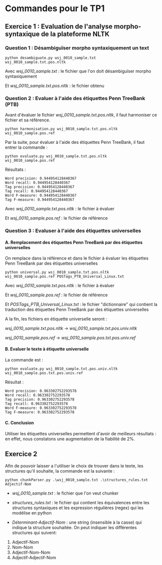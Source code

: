 # Commandes pour le TP1

## Exercice 1 : Evaluation de l'analyse morpho-syntaxique de la plateforme NLTK

### Question 1 : Désambiguïser morpho syntaxiquement un text
```
python desambiguate.py wsj_0010_sample.txt wsj_0010_sample.txt.pos.nltk
```
Avec  *wsj_0010_sample.txt*          : le fichier que l'on doit désambiguïser morpho syntaxiquement

Et    *wsj_0010_sample.txt.pos.nltk* : le fichier obtenu

### Question 2 : Evaluer à l'aide des étiquettes Penn TreeBank (PTB)
Avant d'évaluer le fichier *wsj_0010_sample.txt.pos.nltk*, il faut harmoniser ce fichier et sa référence.
```
python harmonisation.py wsj_0010_sample.txt.pos.nltk wsj_0010_sample.pos.ref
```

Par la suite, pour évaluer à l'aide des étiquettes Penn TreeBank, il faut entrer la commande :
```
python evaluate.py wsj_0010_sample.txt.pos.nltk wsj_0010_sample.pos.ref 
```

Résultats :
```
Word precision: 0.944954128440367
Word recall: 0.944954128440367
Tag precision: 0.944954128440367
Tag recall: 0.944954128440367
Word F-measure: 0.944954128440367
Tag F-measure: 0.944954128440367
```

Avec *wsj_0010_sample.txt.pos.nltk* : le fichier à évaluer

Et   *wsj_0010_sample.pos.ref*      : le fichier de référence


### Question 3 : Evaluser à l'aide des étiquettes universelles

#### A. Remplacement des étiquettes Penn TreeBank par des étiquettes universelles

On remplace dans la référence et dans le fichier à évaluer les étiquettes Penn TreeBank par des étiquettes universelles
```
python universal.py wsj_0010_sample.txt.pos.nltk wsj_0010_sample.pos.ref POSTags_PTB_Universal_Linux.txt 
```
Avec *wsj_0010_sample.txt.pos.nltk*     : le fichier à évaluer

Et   *wsj_0010_sample.pos.ref*          : le fichier de référence

Et   *POSTags_PTB_Universal_Linux.txt*  : le fichier "dictionnaire" qui contient la traduction des étiquettes Penn TreeBank par des étiquettes universelles

A la fin, les fichiers en étiquette universelle seront :

*wsj_0010_sample.txt.pos.nltk* -> *wsj_0010_sample.txt.pos.univ.nltk*

*wsj_0010_sample.pos.ref* -> *wsj_0010_sample.pos.txt.pos.univ.ref*

#### B. Evaluer le texte à étiquette universelle

La commande est :
```
python evaluate.py wsj_0010_sample.txt.pos.univ.nltk wsj_0010_sample.pos.txt.pos.univ.ref 
```

Résultat :
```
Word precision: 0.963302752293578
Word recall: 0.963302752293578
Tag precision: 0.963302752293578
Tag recall: 0.963302752293578
Word F-measure: 0.963302752293578
Tag F-measure: 0.963302752293578
```

#### C. Conclusion
Utiliser les étiquettes universelles permettent d'avoir de meilleurs résultats : en effet, nous constatons une augmentation de la fiabilité de 2%.


## Exercice 2
Afin de pouvoir laisser a l'utiliser le choix de trouver dans le texte, les structures qu'il souhaite, la commande est la suivante :  

```
python chunkParser.py .\wsj_0010_sample.txt .\structures_rules.txt Adjectif-Nom

```
- *wsj_0010_sample.txt* : le fichier que l'on veut chunker


- *structures_rules.txt* : le fichier qui contient les équivalences entre les structures syntaxiques et les expression régulières (regex) qui les modélise en python


- *Déterminant-Adjectif-Nom* : une string (insensible à la casse) qui indique la structure souhaitée. On peut indiquer les différentes structures qui suivent:
1. Adjectif-Nom 
2. Nom-Nom 
3. Adjectif-Nom-Nom 
4. Adjectif-Adjectif-Nom 


